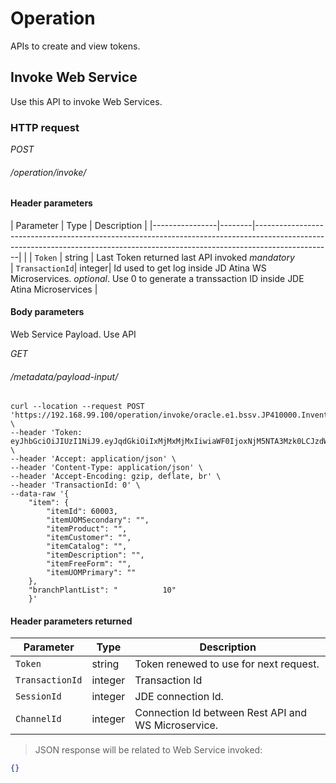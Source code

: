 # Operation #

APIs to create and view tokens.

## Invoke Web Service ##
 
Use this API to invoke Web Services.

### HTTP request ###

<div class="api-endpoint">
	<div class="endpoint-data">
		<i class="label label-get">POST</i>
		<h6>/operation/invoke/<web-service></h6>
	</div>
</div>

#### Header parameters ####

|   Parameter    |  Type  |                                                                                  Description                                                                                  |
|----------------|--------|-------------------------------------------------------------------------------------------------------------------------------------------------------------------------------|                                                                                                                      |
| `Token`        | string | Last Token returned last API invoked <i class="label label-info">mandatory</i>     
| `TransactionId`| integer| Id used to get log inside JD Atina WS Microservices. <i class="label label-info">optional</i>. Use 0 to generate a transsaction ID inside JDE Atina Microservices                                                                       |

#### Body parameters ####

Web Service Payload. Use API 

<div class="api-endpoint">
	<div class="endpoint-data">
		<i class="label label-get">GET</i>
		<h6>/metadata/payload-input/<web-service></h6>
	</div>
</div>


```cURL
curl --location --request POST 'https://192.168.99.100/operation/invoke/oracle.e1.bssv.JP410000.InventoryManager.getItemPrice' \
--header 'Token: eyJhbGciOiJIUzI1NiJ9.eyJqdGkiOiIxMjMxMjMxIiwiaWF0IjoxNjM5NTA3Mzk0LCJzdWIiOiJTdWJqZWN0IiwiaXNzIjoiSXNzdWUiLCJ1c2VyIjoiSkRFIiwicGFzc3dvcmQiOiJtb2R1czIwMjAhIiwiZW52aXJvbm1lbnQiOiJKRFY5MjAiLCJyb2xlIjoiKkFMTCIsInNlc3Npb25JZCI6MCwiZXhwIjoxNjM5NTA3ODc0fQ.Ogs48EupSc2VMFfYp10lvbdtEjE5Qk6pte9x3KKZPio' \
--header 'Accept: application/json' \
--header 'Content-Type: application/json' \
--header 'Accept-Encoding: gzip, deflate, br' \
--header 'TransactionId: 0' \
--data-raw '{
    "item": {
        "itemId": 60003,
        "itemUOMSecondary": "",
        "itemProduct": "",
        "itemCustomer": "",
        "itemCatalog": "",
        "itemDescription": "",
        "itemFreeForm": "",
        "itemUOMPrimary": ""
    },
    "branchPlantList": "          10"
    }'
```

#### Header parameters returned ####

|   Parameter    |  Type  |                                                                                  Description                                                                                  |
|----------------|--------|-------------------------------------------------------------------------------------------------------------------------------------------------------------------------------|
| `Token`        | string | Token renewed to use for next request.                                                                                                            |
| `TransactionId`| integer| Transaction Id
| `SessionId`    | integer| JDE connection Id.
| `ChannelId`    | integer| Connection Id between Rest API and WS Microservice.

 
> JSON response will be related to Web Service invoked:

```json
{}
```

